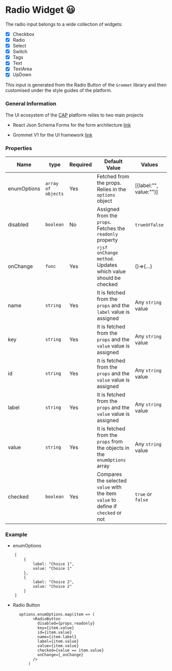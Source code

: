 # Radio Widget :smiley:

The radio input belongs to a wide collection of widgets:

- [x] Checkbox
- [x] Radio
- [x] Select
- [x] Switch
- [x] Tags
- [x] Text
- [x] TextArea
- [x] UpDown

This input is generated from the Radio Button of the `Grommet` library and then customised under the style guides of the platform.

### General Information

The UI ecosystem of the [CAP](https://github.com/cernanalysispreservation/analysispreservation.cern.ch) platform relies to two main projects

- React Json Schema Forms for the form architecture [link](https://github.com/rjsf-team/react-jsonschema-form)

* Grommet V1 for the UI framework [link](https://github.com/grommet/grommet/tree/v1)

### Properties

| Name        | type               | Required | Default Value                                                                     | Values                 |
| ----------- | ------------------ | -------- | --------------------------------------------------------------------------------- | ---------------------- |
| enumOptions | `array of objects` | Yes      | Fetched from the props. Relies in the `options` object                            | [{label:"", value:""}] |
| disabled    | `boolean`          | No       | Assigned from the `props`. Fetches the `readonly` property                        | `true`or`false`        |
| onChange    | `func`             | Yes      | `rjsf onChange method`. Updates which value should be checked                     | ()=>{...}              |
| name        | `string`           | Yes      | It is fetched from the `props` and the `label` value is assigned                  | Any `string` value     |
| key         | `string`           | Yes      | It is fetched from the `props` and the `value` value is assigned                  | Any `string` value     |
| id          | `string`           | Yes      | It is fetched from the `props` and the `value` value is assigned                  | Any `string` value     |
| label       | `string`           | Yes      | It is fetched from the `props` and the `value` value is assigned                  | Any `string` value     |
| value       | `string`           | Yes      | It is fetched from the `props` from the objects in the `enumOptions` array        | Any `string` value     |
| checked     | `boolean`          | Yes      | Compares the selected `value` with the item `value` to define if `checked` or not | `true` or `false`      |

### Example

- enumOptions

```
    [
        {
            label: "Choice 1",
            value: "Choice 1"
        },
        {
            label: "Choice 2",
            value: "Choice 2"
        }
    ]
```

- Radio Button

```
      options.enumOptions.map(item => (
            <RadioButton
              disabled={props.readonly}
              key={item.value}
              id={item.value}
              name={item.label}
              label={item.value}
              value={item.value}
              checked={value == item.value}
              onChange={_onChange}
            />
          )
```
